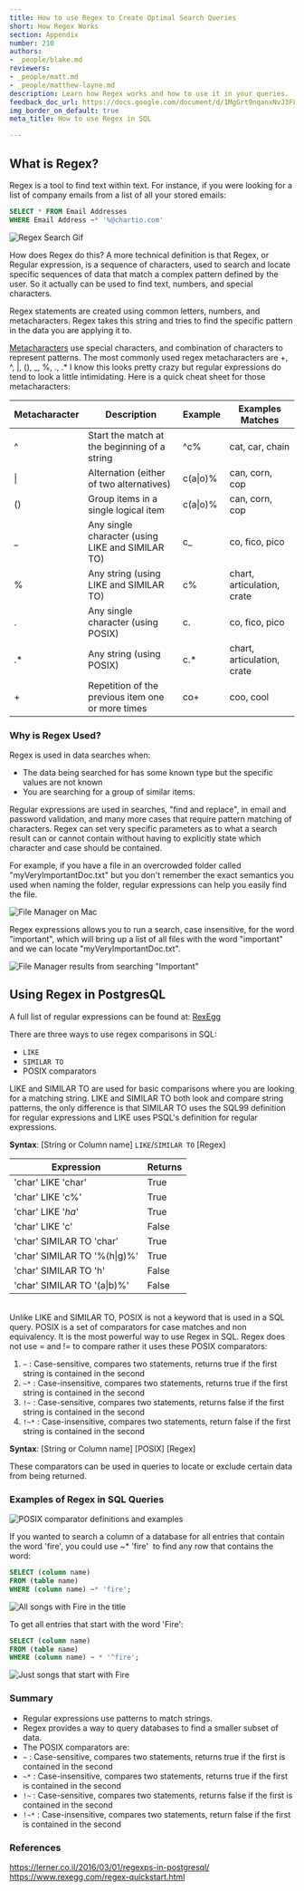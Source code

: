 ```yaml
---
title: How to use Regex to Create Optimal Search Queries
short: How Regex Works
section: Appendix
number: 210
authors:
- _people/blake.md
reviewers:
- _people/matt.md
- _people/matthew-layne.md
description: Learn how Regex works and how to use it in your queries.
feedback_doc_url: https://docs.google.com/document/d/1MgGrt9nqanxNvJ3FLZNoBP5R0nlzksrsOQp6g5R5fcc/edit?usp=sharing
img_border_on_default: true
meta_title: How to use Regex in SQL

---
```

## What is Regex?

Regex is a tool to find text within text. For instance, if you were looking for a list of company emails from a list of all your stored emails:

```sql
SELECT * FROM Email Addresses
WHERE Email Address ~* '%@chartio.com'
```

![Regex Search Gif](/assets/images/how-to-teach-people-sql/appendix/how_regex_works/RegexGif.gif)

How does Regex do this? A more technical definition is that Regex, or Regular expression, is a sequence of characters, used to search and locate specific sequences of data that match a complex pattern defined by the user. So it actually can be used to find text, numbers, and special characters.

Regex statements are created using common letters, numbers, and metacharacters. Regex takes this string and tries to find the specific pattern in the data you are applying it to.

[Metacharacters](https://www.ibm.com/support/knowledgecenter/en/SSGU8G_12.1.0/com.ibm.dbext.doc/ids_dbxt_545.htm) use special characters, and combination of characters to represent patterns. The most commonly used regex metacharacters are +, ^, \|, (), _, %, ., .* I know this looks pretty crazy but regular expressions do tend to look a little intimidating. Here is a quick cheat sheet for those metacharacters:

|Metacharacter|Description|Example|Examples Matches|
|---|---|---|---|
|^|Start the match at the beginning of a string|^c%|cat, car, chain|
|\||Alternation (either of two alternatives)|c(a\|o)%|can, corn, cop|
|()|Group items in a single logical item|c(a\|o)%|can, corn, cop|
|_|Any single character (using LIKE and SIMILAR TO)|c_|co, fico, pico|
|%|Any string (using LIKE and SIMILAR TO)|c%|chart, articulation, crate|
|.|Any single character (using POSIX)|c.|co, fico, pico|
|.*|Any string (using POSIX)|c.*|chart, articulation, crate|
|+|Repetition of the previous item one or more times|co+|coo, cool|

### Why is Regex Used?

Regex is used in data searches when:

-   The data being searched for has some known type but the specific values are not known
-   You are searching for a group of similar items.

Regular expressions are used in searches, "find and replace", in email and password validation, and many more cases that require pattern matching of characters. Regex can set very specific parameters as to what a search result can or cannot contain without having to explicitly state which character and case should be contained.

For example, if you have a file in an overcrowded folder called "myVeryImportantDoc.txt" but you don't remember the exact semantics you used when naming the folder, regular expressions can help you easily find the file.

![File Manager on Mac](/assets/images/how-to-teach-people-sql/appendix/how_regex_works/FileManager.png)

Regex expressions allows you to run a search, case insensitive, for the word "important", which will bring up a list of all files with the word "important" and we can locate "myVeryImportantDoc.txt".

![File Manager results from searching "Important"](/assets/images/how-to-teach-people-sql/appendix/how_regex_works/searchResults.png)

Using Regex in PostgresQL
-------------------------

A full list of regular expressions can be found at: [RexEgg](https://www.rexegg.com/regex-quickstart.html)

There are three ways to use regex comparisons in SQL:

-   `LIKE`
-   `SIMILAR TO`
-   POSIX comparators

LIKE and SIMILAR TO are used for basic comparisons where you are looking for a matching string. LIKE and SIMILAR TO both look and compare string patterns, the only difference is that SIMILAR TO uses the SQL99 definition for regular expressions and LIKE uses PSQL's definition for regular expressions.

**Syntax**:
[String or Column name] `LIKE`/`SIMILAR TO` [Regex]

|Expression|Returns|
|---|---|
|'char' LIKE 'char'|True|
|'char' LIKE 'c%'|True|
|'char' LIKE '_ha_'|True|
|'char' LIKE 'c'|False|
|'char' SIMILAR TO 'char'|True|
|'char' SIMILAR TO '%(h\|g)%'|True|
|'char' SIMILAR TO 'h'|False|
|'char' SIMILAR TO '(a\|b)%'|False|

<br>
Unlike LIKE and SIMILAR TO, POSIX is not a keyword that is used in a SQL query. POSIX is a set of comparators for case matches and non equivalency. It is the most powerful way to use Regex in SQL. Regex does not use = and != to compare rather it uses these POSIX comparators:

1.  `~` : Case-sensitive, compares two statements, returns true if the first string is contained in the second
2.  `~*` : Case-insensitive, compares two statements, returns true if the first string is contained in the second
3.  `!~` : Case-sensitive, compares two statements, returns false if the first string is contained in the second
4.  `!~*` : Case-insensitive, compares two statements, return false if the first string is contained in the second

**Syntax**:
[String or Column name] [POSIX] [Regex]

These comparators can be used in queries to locate or exclude certain data from being returned.

### Examples of Regex in SQL Queries

![POSIX comparator definitions and examples](/assets/images/how-to-teach-people-sql/appendix/how_regex_works/posixTable.png)

If you wanted to search a column of a database for all entries that contain the word 'fire', you could use ~* 'fire'  to find any row that contains the word:

```sql
SELECT (column name)
FROM (table name)
WHERE (column name) ~* 'fire';
```

![All songs with Fire in the title](/assets/images/how-to-teach-people-sql/appendix/how_regex_works/allFire.png)

To get all entries that start with the word 'Fire':

```sql
SELECT (column name)
FROM (table name)
WHERE (column name) ~ * '^fire';
```

![Just songs that start with Fire](/assets/images/how-to-teach-people-sql/appendix/how_regex_works/firstFire.png)

### Summary

-   Regular expressions use patterns to match strings.
-   Regex provides a way to query databases to find a smaller subset of data.
-   The POSIX comparators are:
-   `~` : Case-sensitive, compares two statements, returns true if the first is contained in the second
-   `~*` : Case-insensitive, compares two statements, returns true if the first is contained in the second
-   `!~` : Case-sensitive, compares two statements, returns false if the first is contained in the second
-   `!~*` : Case-insensitive, compares two statements, return false if the first is contained in the second

### References

<https://lerner.co.il/2016/03/01/regexps-in-postgresql/>
<https://www.rexegg.com/regex-quickstart.html>
